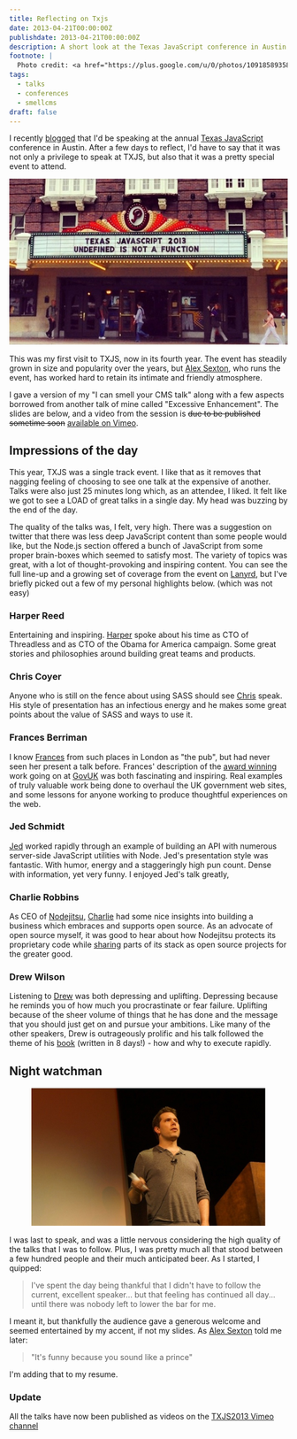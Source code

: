 ```yaml
---
title: Reflecting on Txjs
date: 2013-04-21T00:00:00Z
publishdate: 2013-04-21T00:00:00Z
description: A short look at the Texas JavaScript conference in Austin 2013
footnote: |
  Photo credit: <a href="https://plus.google.com/u/0/photos/109185893580826547067/albums/5867161790284997713">Eugene Lazutkin</a>
tags:
  - talks
  - conferences
  - smellcms
draft: false
---
```


I recently <a href="/blog/excess-cms-and-stink-at-txjs/">blogged</a> that I'd be speaking at the annual <a href="http://2013.texasjavascript.com">Texas JavaScript</a> conference in Austin. After a few days to reflect, I'd have to say that it was not only a privilege to speak at TXJS, but also that it was a pretty special event to attend.

<!--more-->

<img src="/images/paramount-theatre.jpeg" alt="">

<p>
    This was my first visit to TXJS, now in its fourth year. The event has steadily grown in size and popularity over the years, but <a href="http://alexsexton.com/">Alex Sexton</a>, who runs the event, has worked hard to retain its intimate and friendly atmosphere.

</p>
<p>
    I gave a version of my "I can smell your CMS talk" along with a few aspects borrowed from another talk of mine called "Excessive Enhancement".
    The slides are below, and a video from the session is <del>due to be published sometime soon</del> <a href="https://vimeo.com/67841745">available on Vimeo</a>.

</p>

<script async class="speakerdeck-embed" data-id="23a6890089a80130a2c51231380faed3" data-ratio="1.77777777777778" src="//speakerdeck.com/assets/embed.js"></script>

<h2>Impressions of the day</h2>
<p>
    This year, TXJS was a single track event. I like that as it removes that nagging feeling of choosing to see one talk at the expensive of another. Talks were also just 25 minutes long which, as an attendee, I liked. It felt like we got to see a LOAD of great talks in a single day. My head was buzzing by the end of the day.
</p>
<p>
    The quality of the talks was, I felt, very high. There was a suggestion on twitter that there was less deep JavaScript content than some people would like, but the Node.js section offered a bunch of JavaScript from some proper brain-boxes which seemed to satisfy most. The variety of topics was great, with a lot of thought-provoking and inspiring content. You can see the full line-up and a growing set of coverage from the event on <a href="http://lanyrd.com/2013/txjs/">Lanyrd</a>, but I've briefly picked out a few of my personal highlights below. (which was not easy)
</p>

<h3>Harper Reed</h3>
<p>Entertaining and inspiring. <a href="https://harperreed.com/">Harper</a> spoke about his time as CTO of Threadless and as CTO of the Obama for America campaign. Some great stories and philosophies around building great teams and products.</p>

<h3>Chris Coyer</h3>
<p>
    Anyone who is still on the fence about using SASS should see <a href="https://twitter.com/chriscoyier">Chris</a> speak. His style of presentation has an infectious energy and he makes some great points about the value of SASS and ways to use it.
</p>

<h3>Frances Berriman</h3>
<p>
    I know <a href="http://fberriman.com/">Frances</a> from such places in London as "the pub", but had never seen her present a talk before. Frances' description of the <a href="http://www.bbc.co.uk/news/entertainment-arts-22164715">award winning</a> work going on at <a href="https://www.gov.uk/">GovUK</a> was both fascinating and inspiring. Real examples of truly valuable work being done to overhaul the UK government web sites, and some lessons for anyone working to produce thoughtful experiences on the web.
</p>

<h3>Jed Schmidt</h3>
<p>
    <a href="http://jed.is/">Jed</a> worked rapidly through an example of building an API with numerous server-side JavaScript utilities with Node. Jed's presentation style was fantastic. With humor, energy and a staggeringly high pun count. Dense with information, yet very funny. I enjoyed Jed's talk greatly,
</p>

<h3>Charlie Robbins</h3>
<p>
    As CEO of <a href="https://www.nodejitsu.com/">Nodejitsu</a>, <a href="https://twitter.com/indexzero">Charlie</a> had some nice insights into building a business which embraces and supports open source. As an advocate of open source myself, it was good to hear about how Nodejitsu protects its proprietary code while <a href="http://opsmezzo.com/">sharing</a> parts of its stack as open source projects for the greater good.
</p>

<h3>Drew Wilson</h3>
<p>
    Listening to <a href="http://drewwilson.com/">Drew</a> was both depressing and uplifting. Depressing because he reminds you of how much you procrastinate or fear failure. Uplifting because of the sheer volume of things that he has done and the message that you should just get on and pursue your ambitions. Like many of the other speakers, Drew is outrageously prolific and his talk followed the theme of his <a href="www.executebook.com">book</a> (written in 8 days!) - how and why to execute rapidly.
</p>

<h2>Night watchman</h2>
<figure>
    <img src="/images/phil-at-txjs.jpeg" alt="Speaking at TXJS">
</figure>
<p>I was last to speak, and was a little nervous considering the high quality of the talks that I was to follow. Plus, I was pretty much all that stood between a few hundred people and their much anticipated beer. As I started, I quipped:</p>
<blockquote>
    I've spent the day being thankful that I didn't have to follow the current, excellent speaker... but that feeling has continued all day... until there was nobody left to lower the bar for me.
</blockquote>
<p>
    I meant it, but thankfully the audience gave a generous welcome and seemed entertained by my accent, if not my slides. As <a href="http://twitter.com/slexaxton">Alex Sexton</a> told me later:
</p>
<blockquote>
    "It's funny because you sound like a prince"
</blockquote>
<p>
    I'm adding that to my resume.
</p>

<h3>Update</h3>
<p>
    All the talks have now been published as videos on the <a href="https://vimeo.com/channels/txjs2013/videos/sort:date/format:thumbnail">TXJS2013 Vimeo channel</a>
</p>







